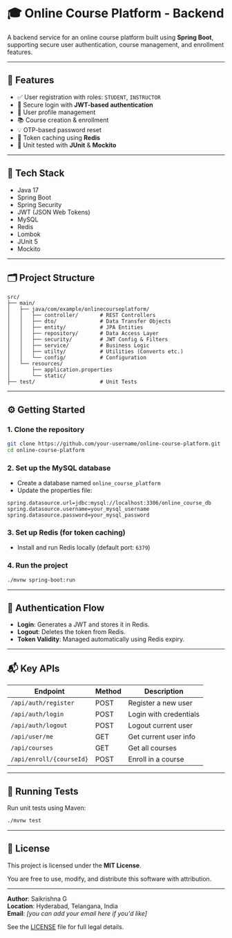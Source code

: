 # 🎓 Online Course Platform - Backend

A backend service for an online course platform built using **Spring Boot**, supporting secure user authentication, course management, and enrollment features.

---

## 📌 Features

- ✅ User registration with roles: `STUDENT`, `INSTRUCTOR`
- 🔐 Secure login with **JWT-based authentication**
- 🧾 User profile management
- 📚 Course creation & enrollment
- 💡 OTP-based password reset
- 🚀 Token caching using **Redis**
- 🧪 Unit tested with **JUnit** & **Mockito**

---

## 🧱 Tech Stack

- Java 17
- Spring Boot
- Spring Security
- JWT (JSON Web Tokens)
- MySQL
- Redis
- Lombok
- JUnit 5
- Mockito

---

## 🗂️ Project Structure

```
src/
├── main/
│   ├── java/com/example/onlinecourseplatform/
│   │   ├── controller/       # REST Controllers
│   │   ├── dto/              # Data Transfer Objects
│   │   ├── entity/           # JPA Entities
│   │   ├── repository/       # Data Access Layer
│   │   ├── security/         # JWT Config & Filters
│   │   ├── service/          # Business Logic
│   │   ├── utilty/           # Utilities (Converts etc.)
│   │   └── config/           # Configuration
│   └── resources/
│       ├── application.properties
│       └── static/
├── test/                     # Unit Tests
```

---

## ⚙️ Getting Started

### 1. Clone the repository

```bash
git clone https://github.com/your-username/online-course-platform.git
cd online-course-platform
```

### 2. Set up the MySQL database

- Create a database named `online_course_platform`
- Update the properties file:

```properties
spring.datasource.url=jdbc:mysql://localhost:3306/online_course_db
spring.datasource.username=your_mysql_username
spring.datasource.password=your_mysql_password
```

### 3. Set up Redis (for token caching)

- Install and run Redis locally (default port: `6379`)

### 4. Run the project

```bash
./mvnw spring-boot:run
```

---

## 🔐 Authentication Flow

- **Login**: Generates a JWT and stores it in Redis.
- **Logout**: Deletes the token from Redis.
- **Token Validity**: Managed automatically using Redis expiry.

---

## 📬 Key APIs

| Endpoint | Method | Description |
|----------|--------|-------------|
| `/api/auth/register` | POST | Register a new user |
| `/api/auth/login` | POST | Login with credentials |
| `/api/auth/logout` | POST | Logout current user |
| `/api/user/me` | GET | Get current user info |
| `/api/courses` | GET | Get all courses |
| `/api/enroll/{courseId}` | POST | Enroll in a course |

---

## 🧪 Running Tests

Run unit tests using Maven:

```bash
./mvnw test
```

---

## 📄 License

This project is licensed under the **MIT License**.

You are free to use, modify, and distribute this software with attribution.

---

**Author**: Saikrishna G  
**Location**: Hyderabad, Telangana, India  
**Email**: *[you can add your email here if you'd like]*

See the [LICENSE](LICENSE) file for full legal details.

